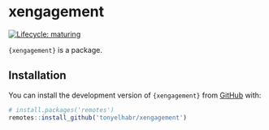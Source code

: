 
<!-- README.md is generated from README.Rmd. Please edit that file -->

# xengagement

<!-- badges: start -->

[![Lifecycle:
maturing](https://img.shields.io/badge/lifecycle-experimental-orange.svg?style=flat-square)](https://www.tidyverse.org/lifecycle/#experimental)

<!-- badges: end -->

`{xengagement}` is a package.

## Installation

You can install the development version of `{xengagement}` from
[GitHub](https://github.com/) with:

``` r
# install.packages('remotes')
remotes::install_github('tonyelhabr/xengagement')
```

